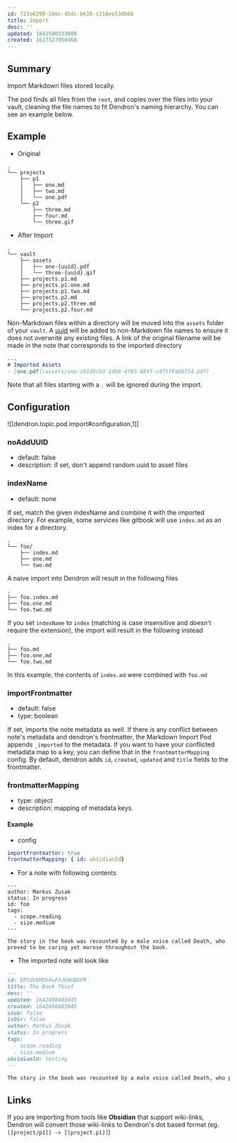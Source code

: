 ```yaml
---
id: f23a6290-2dec-45dc-b616-c218ee53db6b
title: Import
desc: ''
updated: 1642500333008
created: 1617327950468
---
```


## Summary
Import Markdown files stored locally. 

The pod finds all files from the `root`, and copies over the files into your vault, cleaning the file names to fit Dendron's naming hierarchy. You can see an example below. 

## Example
- Original
```
.
└── projects
    ├── p1
    │   ├── one.md
    │   ├── two.md
    │   └── one.pdf
    └── p2
        ├── three.md
        ├── four.md
        └── three.gif
```

- After Import

```
.
└── vault
    ├── assets
    │   ├── one-{uuid}.pdf
    │   └── three-{uuid}.gif
    ├── projects.p1.md
    ├── projects.p1.one.md
    ├── projects.p1.two.md
    ├── projects.p2.md
    ├── projects.p2.three.md
    └── projects.p2.four.md
```

Non-Markdown files within a directory will be moved into the `assets` folder of your `vault`. A [uuid](https://en.wikipedia.org/wiki/Universally_unique_identifier) will be added to non-Markdown file names to ensure it does not overwrite any existing files. A link of the original filename will be made in the note that corresponds to the imported directory

```md
...
# Imported Assets
- [one.pdf](assets/one-c91d4cb3-1db8-4703-884f-c4f5f9a00734.pdf)

```

Note that all files starting with a `.` will be ignored during the import.

## Configuration
![[dendron.topic.pod.import#configuration,1]]

### noAddUUID
- default: false
- description: if set, don't append random uuid to asset files

### indexName
- default: none

If set, match the given indexName and combine it with the imported directory. For example, some services like gitbook will use `index.md` as an index for a directory. 

```
.
└── foo/
    ├── index.md
    ├── one.md
    └── two.md
```

A naive import into Dendron will result in the following files
```
.
├── foo.index.md
├── foo.one.md
└── foo.two.md
```

If you set `indexName` to `index` (matching is case insensitive and doesn't require the extension), the import will result in the following instead

```
.
├── foo.md
├── foo.one.md
└── foo.two.md
```

In this example, the contents of `index.md` were combined with `foo.md`

### importFrontmatter
- default: false
- type: boolean

If set, imports the note metadata as well. If there is any conflict between note's metadata and dendron's frontmatter, the Markdown Import Pod appends `_imported` to the metadata. If you want to have your conflicted metadata map to a key, you can define that in the `frontmatterMapping` config.
By default, dendron adds `id`, `created`, `updated` and `title` fields to the frontmatter.

### frontmatterMapping
- type: object
- description: mapping of metadata keys.
#### Example
- config
```yml
importFrontmatter: true
frontmatterMapping: { id: obsidianId}
```

- For a note with following contents

```
---
author: Markus Zusak
status: In progress
id: foo
tags:
  - scope.reading
  - size.medium
---

The story in the book was recounted by a male voice called Death, who proved to be caring yet morose throughout the book.
```

- The imported note will look like
```md
---
id: ERSdVKMDkkwFnJGHUBGFR
title: The Book Thief
desc: ''
updated: 1642498483045
created: 1642498483045
stub: false
isDir: false
author: Markus Zusak
status: In progress
tags:
  - scope.reading
  - size.medium
obsidianId: testing
---

The story in the book was recounted by a male voice called Death, who proved to be caring yet morose throughout the book.
```
 
## Links

If you are importing from tools like **Obsidian** that support wiki-links, Dendron will convert those wiki-links to Dendron's dot based format (eg. `[[project/p1]] -> [[project.p1]]`)
